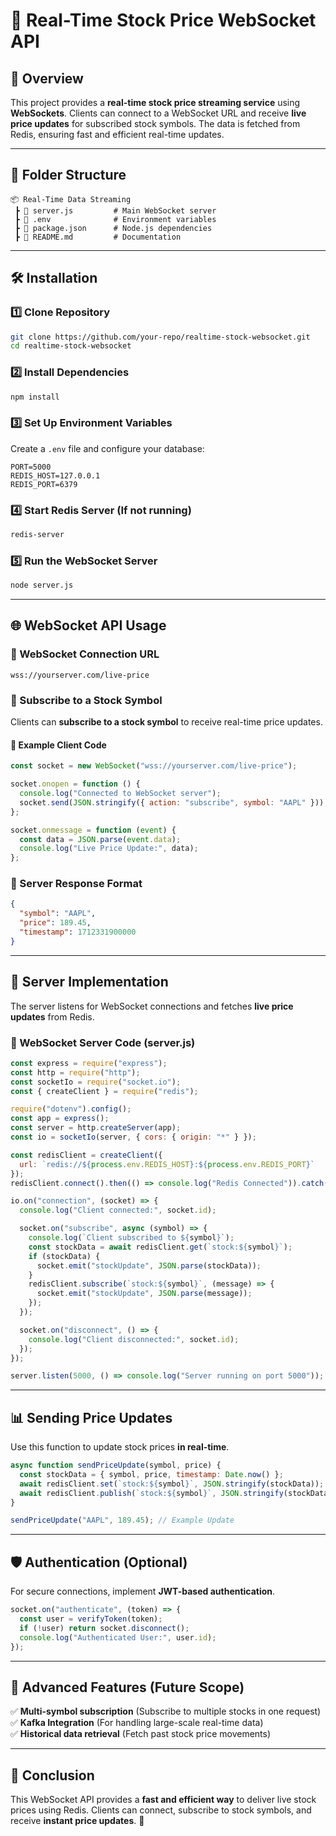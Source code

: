 # 📌 Real-Time Stock Price WebSocket API

## 🚀 Overview
This project provides a **real-time stock price streaming service** using **WebSockets**. Clients can connect to a WebSocket URL and receive **live price updates** for subscribed stock symbols. The data is fetched from Redis, ensuring fast and efficient real-time updates.

---

## 📂 Folder Structure
```
📦 Real-Time Data Streaming
 ┣ 📜 server.js         # Main WebSocket server
 ┣ 📜 .env              # Environment variables
 ┣ 📜 package.json      # Node.js dependencies
 ┣ 📜 README.md         # Documentation
```

---

## 🛠️ Installation

### 1️⃣ Clone Repository
```bash
git clone https://github.com/your-repo/realtime-stock-websocket.git
cd realtime-stock-websocket
```

### 2️⃣ Install Dependencies
```bash
npm install
```

### 3️⃣ Set Up Environment Variables
Create a `.env` file and configure your database:
```
PORT=5000
REDIS_HOST=127.0.0.1
REDIS_PORT=6379
```

### 4️⃣ Start Redis Server (If not running)
```bash
redis-server
```

### 5️⃣ Run the WebSocket Server
```bash
node server.js
```

---

## 🌐 WebSocket API Usage

### 🔹 WebSocket Connection URL
```
wss://yourserver.com/live-price
```

### 🔹 Subscribe to a Stock Symbol
Clients can **subscribe to a stock symbol** to receive real-time price updates.

#### 📌 Example Client Code
```javascript
const socket = new WebSocket("wss://yourserver.com/live-price");

socket.onopen = function () {
  console.log("Connected to WebSocket server");
  socket.send(JSON.stringify({ action: "subscribe", symbol: "AAPL" }));
};

socket.onmessage = function (event) {
  const data = JSON.parse(event.data);
  console.log("Live Price Update:", data);
};
```

### 🔹 Server Response Format
```json
{
  "symbol": "AAPL",
  "price": 189.45,
  "timestamp": 1712331900000
}
```

---

## 🔧 Server Implementation
The server listens for WebSocket connections and fetches **live price updates** from Redis.

### 📌 WebSocket Server Code (server.js)
```javascript
const express = require("express");
const http = require("http");
const socketIo = require("socket.io");
const { createClient } = require("redis");

require("dotenv").config();
const app = express();
const server = http.createServer(app);
const io = socketIo(server, { cors: { origin: "*" } });

const redisClient = createClient({
  url: `redis://${process.env.REDIS_HOST}:${process.env.REDIS_PORT}`
});
redisClient.connect().then(() => console.log("Redis Connected")).catch(console.error);

io.on("connection", (socket) => {
  console.log("Client connected:", socket.id);

  socket.on("subscribe", async (symbol) => {
    console.log(`Client subscribed to ${symbol}`);
    const stockData = await redisClient.get(`stock:${symbol}`);
    if (stockData) {
      socket.emit("stockUpdate", JSON.parse(stockData));
    }
    redisClient.subscribe(`stock:${symbol}`, (message) => {
      socket.emit("stockUpdate", JSON.parse(message));
    });
  });

  socket.on("disconnect", () => {
    console.log("Client disconnected:", socket.id);
  });
});

server.listen(5000, () => console.log("Server running on port 5000"));
```

---

## 📊 Sending Price Updates
Use this function to update stock prices **in real-time**.

```javascript
async function sendPriceUpdate(symbol, price) {
  const stockData = { symbol, price, timestamp: Date.now() };
  await redisClient.set(`stock:${symbol}`, JSON.stringify(stockData));
  await redisClient.publish(`stock:${symbol}`, JSON.stringify(stockData));
}

sendPriceUpdate("AAPL", 189.45); // Example Update
```

---

## 🛡️ Authentication (Optional)
For secure connections, implement **JWT-based authentication**.

```javascript
socket.on("authenticate", (token) => {
  const user = verifyToken(token);
  if (!user) return socket.disconnect();
  console.log("Authenticated User:", user.id);
});
```

---

## 🚀 Advanced Features (Future Scope)
✅ **Multi-symbol subscription** (Subscribe to multiple stocks in one request)  
✅ **Kafka Integration** (For handling large-scale real-time data)  
✅ **Historical data retrieval** (Fetch past stock price movements)  

---

## 🎯 Conclusion
This WebSocket API provides a **fast and efficient way** to deliver live stock prices using Redis. Clients can connect, subscribe to stock symbols, and receive **instant price updates**. 🚀

